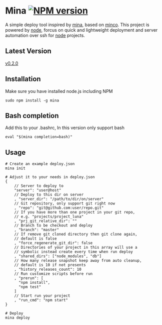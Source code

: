 # Mina [![NPM version](https://badge.fury.io/js/mina.png)](http://badge.fury.io/js/mina)
A simple deploy tool inspired by [mina](http://nadarei.co/mina), based on [minco](https://github.com/dsmatter/minco). This project is powered by [node](http://nodejs.org), forcus on quick and lightweight deployment and server automation over ssh for [node](http://nodejs.org) projects.

## Latest Version
[v0.2.0](https://npmjs.org/package/mina)

## Installation
Make sure you have installed node.js including NPM

    sudo npm install -g mina

## Bash completion
Add this to your .bashrc, In this version only support bash
	
    eval "$(mina completion=bash)"

## Usage
    # Create an example deploy.json
    mina init

    # Adjust it to your needs in deploy.json
    {
        // Server to deploy to
        "server": "user@host"        
        // Deploy to this dir on server
        , "server_dir": "/path/to/dir/on/server"        
        // Git repository, only support git right now
        , "repo": "git@github.com:user/repo.git"        
        // If you have more than one project in your git repo,
        // e.g. "projects/project_luna"
        , "prj_git_relative_dir": ""        
        // Branch to be checkout and deploy
        , "branch": "master"        
        // If remove git cloned directory then git clone again,
        // default is false
        , "force_regenerate_git_dir": false        
        // Directories of your project in this array will use a 
        // symbolic instead create every time when run deploy        
        , "shared_dirs": ["node_modules", "db"]        
        // How many release snapshot keep away from auto cleanup, 
        // default is 10 if not presents
        , "history_releases_count": 10        
        // Run customize scripts before run
        , "prerun": [
          "npm install",
          "npm test"
        ]        
        // Start run your project
        , "run_cmd": "npm start"
    }

    # Deploy
    mina deploy
